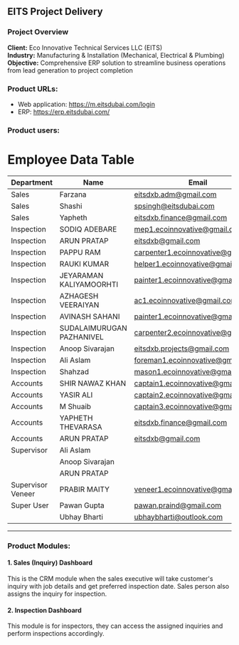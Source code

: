 ## EITS Project Delivery


### Project Overview

**Client:** Eco Innovative Technical Services LLC (EITS)  
**Industry:** Manufacturing & Installation (Mechanical, Electrical & Plumbing)  
**Objective:** Comprehensive ERP solution to streamline business operations from lead generation to project completion


### Product URLs:

- Web application: https://m.eitsdubai.com/login
- ERP: https://erp.eitsdubai.com/


### Product users:

# Employee Data Table

| Department | Name | Email | Password |
|------------|------|-------|----------|
| Sales | Farzana | eitsdxb.adm@gmail.com | EITS@1234 |
| Sales | Shashi | spsingh@eitsdubai.com | EITS@1234 |
| Sales | Yapheth | eitsdxb.finance@gmail.com | EITS@1234 |
| Inspection | SODIQ ADEBARE | mep1.ecoinnovative@gmail.com | EITS@1234 |
| Inspection | ARUN PRATAP | eitsdxb@gmail.com | EITS@1234 |
| Inspection | PAPPU RAM | carpenter1.ecoinnovative@gmail.com | EITS@1234 |
| Inspection | RAUKI KUMAR | helper1.ecoinnovative@gmail.com | EITS@1234 |
| Inspection | JEYARAMAN KALIYAMOORHTI | painter1.ecoinnovative@gmail.com | EITS@1234 |
| Inspection | AZHAGESH VEERAIYAN | ac1.ecoinnovative@gmail.com | EITS@1234 |
| Inspection | AVINASH SAHANI | painter1.ecoinnovative@gmail.com | EITS@1234 |
| Inspection | SUDALAIMURUGAN PAZHANIVEL | carpenter2.ecoinnovative@gmail.com | EITS@1234 |
| Inspection | Anoop Sivarajan | eitsdxb.projects@gmail.com | EITS@1234 |
| Inspection | Ali Aslam | foreman1.ecoinnovative@gmail.com | EITS@1234 |
| Inspection | Shahzad | mason1.ecoinnovative@gmail.com | EITS@1234 |
| Accounts | SHIR NAWAZ KHAN | captain1.ecoinnovative@gmail.com | EITS@1234 |
| Accounts | YASIR ALI | captain2.ecoinnovative@gmail.com | EITS@1234 |
| Accounts | M Shuaib | captain3.ecoinnovative@gmail.com | EITS@1234 |
| Accounts | YAPHETH THEVARASA | eitsdxb.finance@gmail.com | EITS@1234 |
| Accounts | ARUN PRATAP | eitsdxb@gmail.com | EITS@1234 |
| Supervisor | Ali Aslam | | |
| | Anoop Sivarajan | | |
| | ARUN PRATAP | | |
| Supervisor Veneer | PRABIR MAITY | veneer1.ecoinnovative@gmail.com | EITS@1234 |
| Super User | Pawan Gupta | pawan.praind@gmail.com | EITS@1234 |
| | Ubhay Bharti | ubhaybharti@outlook.com | EITS@1234 |



---


### Product Modules:


#### 1. Sales (Inquiry) Dashboard


This is the CRM module when the sales executive will take customer's inquiry with job details and get preferred inspection date. Sales person also assigns the inquiry for inspection. 


#### 2. Inspection Dashboard


This module is for inspectors, they can access the assigned inquiries and perform inspections accordingly.  

